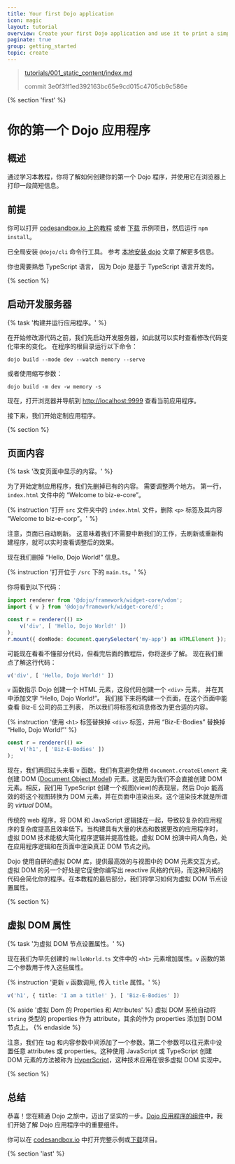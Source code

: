 ```yaml
---
title: Your first Dojo application
icon: magic
layout: tutorial
overview: Create your first Dojo application and use it to print a simple message in the browser.
paginate: true
group: getting_started
topic: create
---
```


> [tutorials/001_static_content/index.md](https://github.com/dojo/dojo.io/blob/master/site/source/tutorials/001_static_content/index.md)
>
> commit 3e0f3ff1ed392163bc65e9cd015c4705cb9c586e

{% section 'first' %}

# 你的第一个 Dojo 应用程序

## 概述

通过学习本教程，你将了解如何创建你的第一个 Dojo 程序，并使用它在浏览器上打印一段简短信息。

## 前提

你可以打开 [codesandbox.io 上的教程](https://codesandbox.io/s/github/dojo/dojo.io/tree/master/site/source/tutorials/001_static_content/demo/initial/biz-e-corp) 或者 [下载](../assets/001_static_content-initial.zip) 示例项目，然后运行 `npm install`。

已全局安装 `@dojo/cli` 命令行工具。 参考 [本地安装 dojo](../000_local_installation/) 文章了解更多信息。

你也需要熟悉 TypeScript 语言， 因为 Dojo 是基于 TypeScript 语言开发的。

{% section %}

## 启动开发服务器

{% task '构建并运行应用程序。' %}

在开始修改源代码之前，我们先启动开发服务器，如此就可以实时查看修改代码变化带来的变化。 在程序的根目录运行以下命令：

`dojo build --mode dev --watch memory --serve`

或者使用缩写参数：

`dojo build -m dev -w memory -s`

现在，打开浏览器并导航到 [http://localhost:9999](http://localhost:9999) 查看当前应用程序。

接下来，我们开始定制应用程序。

{% section %}

## 页面内容

{% task '改变页面中显示的内容。' %}

为了开始定制应用程序，我们先删掉已有的内容。 需要调整两个地方。 第一行，`index.html` 文件中的 “Welcome to biz-e-core”。

{% instruction '打开 `src` 文件夹中的 `index.html` 文件，删除 `<p>` 标签及其内容 “Welcome to biz-e-corp”。' %}

注意，页面已自动刷新。 这意味着我们不需要中断我们的工作，去刷新或重新构建程序，就可以实时查看调整后的效果。

现在我们删掉 “Hello, Dojo World!” 信息。

{% instruction '打开位于 `/src` 下的 `main.ts`。' %}

你将看到以下代码：

```ts
import renderer from '@dojo/framework/widget-core/vdom';
import { v } from '@dojo/framework/widget-core/d';

const r = renderer(() =>
    v('div', [ 'Hello, Dojo World!' ])
);
r.mount({ domNode: document.querySelector('my-app') as HTMLElement });
```

可能现在看看不懂部分代码，但看完后面的教程后，你将逐步了解。 现在我们重点了解这行代码：

```ts
v('div', [ 'Hello, Dojo World!' ])
```

`v` 函数指示 Dojo 创建一个 HTML 元素，这段代码创建一个 `<div>` 元素， 并在其中添加文字 “Hello, Dojo World!”。 我们接下来将构建一个页面，在这个页面中能查看 Biz-E 公司的员工列表， 所以我们将标签和消息修改为更合适的内容。

{% instruction '使用 `<h1>` 标签替换掉 `<div>` 标签，并用 “Biz-E-Bodies” 替换掉 “Hello, Dojo World!”' %}

```ts
const r = renderer(() =>
    v('h1', [ 'Biz-E-Bodies' ])
);
```

现在，我们再回过头来看 `v` 函数。我们有意避免使用 `document.createElement` 来创建 DOM ([Document Object Model](https://en.wikipedia.org/wiki/Document_Object_Model)) 元素。这是因为我们不会直接创建 DOM 元素。相反，我们用 TypeScript 创建一个视图(view)的表现层，然后 Dojo 能高效的将这个视图转换为 DOM 元素，并在页面中渲染出来。这个渲染技术就是所谓的 *virtual* DOM。

传统的 web 程序，将 DOM 和 JavaScript 逻辑揉在一起，导致较复杂的应用程序的复杂度提高且效率低下。当构建具有大量的状态和数据更改的应用程序时， 虚拟 DOM 技术能极大简化程序逻辑并提高性能。虚拟 DOM 扮演中间人角色，处在应用程序逻辑和在页面中渲染真正 DOM 节点之间。

Dojo 使用自研的虚拟 DOM 库，提供最高效的与视图中的 DOM 元素交互方式。虚拟 DOM 的另一个好处是它促使你编写出 reactive 风格的代码，而这种风格的代码会简化你的程序。在本教程的最后部分，我们将学习如何为虚拟 DOM 节点设置属性。

{% section %}

## 虚拟 DOM 属性

{% task '为虚拟 DOM 节点设置属性。' %}

现在我们为早先创建的 `HelloWorld.ts` 文件中的 `<h1>` 元素增加属性。`v` 函数的第二个参数用于传入这些属性。

{% instruction '更新 `v` 函数调用, 传入 `title` 属性。' %}

```ts
v('h1', { title: 'I am a title!' }, [ 'Biz-E-Bodies' ])
```

{% aside '虚拟 Dom 的 Properties 和 Attributes' %}
虚拟 DOM 系统自动将 `string` 类型的 properties 作为 attribute，其余的作为 properties 添加到 DOM 节点上。
{% endaside %}

注意，我们在 tag 和内容参数中间添加了一个参数。第二个参数可以往元素中设置任意 attributes 或 properties。这种使用 JavaScript 或 TypeScript 创建 DOM 元素的方法被称为 [HyperScript](https://github.com/hyperhype/hyperscript)，这种技术应用在很多虚拟 DOM 实现中。

{% section %}

## 总结

恭喜！您在精通 Dojo 之旅中，迈出了坚实的一步。[Dojo 应用程序的组件](../002_creating_an_application/)中，我们开始了解 Dojo 应用程序中的重要组件。

你可以在 [codesandbox.io](https://codesandbox.io/s/github/dojo/dojo.io/tree/master/site/source/tutorials/001_static_content/demo/finished/biz-e-corp) 中打开完整示例或[下载](../assets/001_static_content-finished.zip)项目。

{% section 'last' %}
